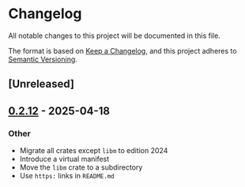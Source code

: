 # Changelog

All notable changes to this project will be documented in this file.

The format is based on [Keep a Changelog](https://keepachangelog.com/en/1.0.0/),
and this project adheres to [Semantic Versioning](https://semver.org/spec/v2.0.0.html).

## [Unreleased]

## [0.2.12](https://github.com/rust-lang/libm/compare/libm-v0.2.11...libm-v0.2.12) - 2025-04-18

### Other

- Migrate all crates except `libm` to edition 2024
- Introduce a virtual manifest
- Move the `libm` crate to a subdirectory
- Use `https:` links in `README.md`

